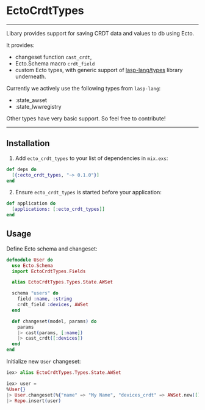 # EctoCrdtTypes

---

Libary provides support for saving CRDT data and values to db using Ecto.

It provides:
- changeset function `cast_crdt`,
- Ecto.Schema macro `crdt_field`
- custom Ecto types, with generic support of [lasp-lang/types](https://github.com/lasp-lang/types) library underneath.

Currently we actively use the following types from `lasp-lang`:
- :state_awset
- :state_lwwregistry

Other types have very basic support. So feel free to contribute!

---


## Installation

1. Add `ecto_crdt_types` to your list of dependencies in `mix.exs`:

```elixir
def deps do
  [{:ecto_crdt_types, "~> 0.1.0"}]
end
```

2. Ensure `ecto_crdt_types` is started before your application:

```elixir
def application do
  [applications: [:ecto_crdt_types]]
end
```

## Usage

Define Ecto schema and changeset:

```elixir
defmodule User do
  use Ecto.Schema
  import EctoCrdtTypes.Fields

  alias EctoCrdtTypes.Types.State.AWSet

  schema "users" do
    field :name, :string
    crdt_field :devices, AWSet
  end

  def changeset(model, params) do
    params
    |> cast(params, [:name])
    |> cast_crdt([:devices])
  end
end
```

Initialize new `User` changeset:

```elixir
iex> alias EctoCrdtTypes.Types.State.AWSet

iex> user =
%User{}
|> User.changeset(%{"name" => "My Name", "devices_crdt" => AWSet.new([]))
|> Repo.insert(user)
```

